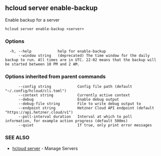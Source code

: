 ## hcloud server enable-backup

Enable backup for a server

```
hcloud server enable-backup <server>
```

### Options

```
  -h, --help            help for enable-backup
      --window string   (deprecated) The time window for the daily backup to run. All times are in UTC. 22-02 means that the backup will be started between 10 PM and 2 AM.
```

### Options inherited from parent commands

```
      --config string            Config file path (default "~/.config/hcloud/cli.toml")
      --context string           Currently active context
      --debug                    Enable debug output
      --debug-file string        File to write debug output to
      --endpoint string          Hetzner Cloud API endpoint (default "https://api.hetzner.cloud/v1")
      --poll-interval duration   Interval at which to poll information, for example action progress (default 500ms)
      --quiet                    If true, only print error messages
```

### SEE ALSO

* [hcloud server](hcloud_server.md)	 - Manage Servers
